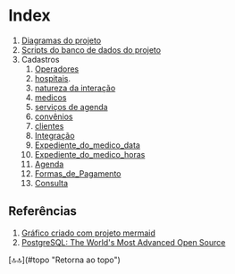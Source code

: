 <div class="header" id="myHeader">
  <div class="navbar" w3-include-html="/menu.inc"> </div>
</div>
<div class="title"><script> document.write(document.title);</script></div>  
<main>
<!-- markdownlint-disable-next-line -->
<span id="topo"><span>

<script type="application/x-javascript" src="/js/mermaid.min.js"></script>

# Index

1. [Diagramas do projeto](./diagramas.html)
2. [Scripts do banco de dados do projeto](./scripts_sql.html)
3. Cadastros
   1. [Operadores](./operadores.md)
   2. [hospitais](./hospitais.md).
   3. [natureza da interação](./natureza_da_iinteracao.md)
   4. [medicos](./medicos.html)
   5. [serviços de agenda](./servicos_de_agenda.html)
   6. [convênios](./convenios.html)
   7. [clientes](./clientes.index)
   8. [Integração](./integracao.html)
   9. [Expediente_do_medico_data](./expediente_do_medico_data)
   10. [Expediente_do_medico_horas](./expediente_do_medico_horas.html)
   11. [Agenda](./agenda.html)
   12. [Formas_de_Pagamento](./formas_de_pagamento.html)
   13. [Consulta](./consulta.html)

## Referências

1. [Gráfico criado com projeto mermaid](https://mermaid.js.org/syntax/flowchart.html)
2. [PostgreSQL: The World's Most Advanced Open Source](https://www.postgresql.org/)

<!-- markdownlint-disable-next-line -->
</main>
[🔝🔝](#topo "Retorna ao topo")

